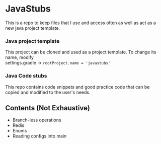 # JavaStubs

This is a repo to keep files that I use and access often as well as act as a new java project template.

### Java project template

This project can be cloned and used as a project template. To change its name, modify <br>
settings.gradle -> `rootProject.name = 'javastubs'`

### Java Code stubs

This repo contains code snippets and good practice code that can be copied and modified to the user's needs.

## Contents (Not Exhaustive)

* Branch-less operations
* Redis
* Enums
* Reading configs into main
